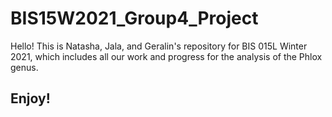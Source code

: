 # BIS15W2021_Group4_Project

Hello! This is Natasha, Jala, and Geralin's repository for BIS 015L Winter 2021, which includes all our work and progress for the analysis of the Phlox genus.

## Enjoy!
